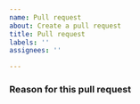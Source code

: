 ```yaml
---
name: Pull request
about: Create a pull request
title: Pull request
labels: ''
assignees: ''

---
```

### Reason for this pull request
